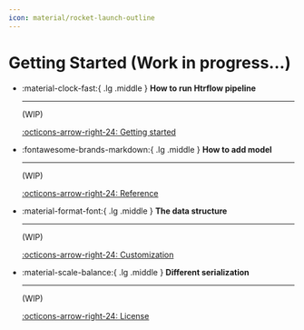 ```yaml
---
icon: material/rocket-launch-outline 
---
```


# Getting Started (Work in progress...)


<div class="grid cards" markdown>

-   :material-clock-fast:{ .lg .middle } __How to run Htrflow pipeline__

    ---

    (WIP)

    [:octicons-arrow-right-24: Getting started](#)

-   :fontawesome-brands-markdown:{ .lg .middle } __How to add model__

    ---

    (WIP)


    [:octicons-arrow-right-24: Reference](#)

-   :material-format-font:{ .lg .middle } __The data structure__

    ---

    (WIP)


    [:octicons-arrow-right-24: Customization](#)

-   :material-scale-balance:{ .lg .middle } __Different serialization__

    ---

    (WIP)

    [:octicons-arrow-right-24: License](#)

</div>